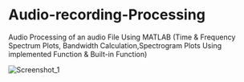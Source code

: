 # Audio-recording-Processing
Audio Processing of an audio File Using MATLAB (Time &amp; Frequency Spectrum Plots, Bandwidth Calculation,Spectrogram Plots Using implemented Function &amp; Built-in Function)


![Screenshot_1](https://github.com/SeifEssam20/Audio-recording-Processing/assets/100514121/e13250aa-0f93-40f8-a1a3-14999c1f2258)
